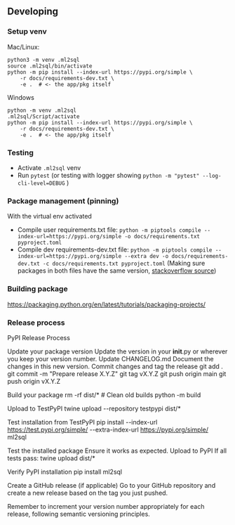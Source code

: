 ## Developing
### Setup venv
Mac/Linux:
```
python3 -m venv .ml2sql
source .ml2sql/bin/activate
python -m pip install --index-url https://pypi.org/simple \
    -r docs/requirements-dev.txt \
    -e .  # <- the app/pkg itself
```

Windows 
```
python -m venv .ml2sql
.ml2sql/Script/activate
python -m pip install --index-url https://pypi.org/simple \
    -r docs/requirements-dev.txt \
    -e .  # <- the app/pkg itself
```

### Testing
- Activate `.ml2sql` venv
- Run `pytest` (or testing with logger showing `python -m "pytest" --log-cli-level=DEBUG`
)

### Package management (pinning)
With the virtual env activated
- Compile user requirements.txt file: `python -m piptools compile --index-url=https://pypi.org/simple -o docs/requirements.txt pyproject.toml`
- Compile dev requirements-dev.txt file: `python -m piptools compile --index-url=https://pypi.org/simple --extra dev -o docs/requirements-dev.txt -c docs/requirements.txt pyproject.toml`
  (Making sure packages in both files have the same version, [stackoverflow source](https://stackoverflow.com/questions/76055688/generate-aligned-requirements-txt-and-dev-requirements-txt-with-pip-compile))

### Building package
https://packaging.python.org/en/latest/tutorials/packaging-projects/

### Release process
PyPI Release Process

Update your package version
Update the version in your __init__.py or wherever you keep your version number.
Update CHANGELOG.md
Document the changes in this new version.
Commit changes and tag the release
git add .
git commit -m "Prepare release X.Y.Z"
git tag vX.Y.Z
git push origin main
git push origin vX.Y.Z

Build your package
rm -rf dist/*  # Clean old builds
python -m build

Upload to TestPyPI
twine upload --repository testpypi dist/*

Test installation from TestPyPI
pip install --index-url https://test.pypi.org/simple/ --extra-index-url https://pypi.org/simple/ ml2sql

Test the installed package
Ensure it works as expected.
Upload to PyPI
If all tests pass:
twine upload dist/*

Verify PyPI installation
pip install ml2sql

Create a GitHub release (if applicable)
Go to your GitHub repository and create a new release based on the tag you just pushed.

Remember to increment your version number appropriately for each release, following semantic versioning principles.